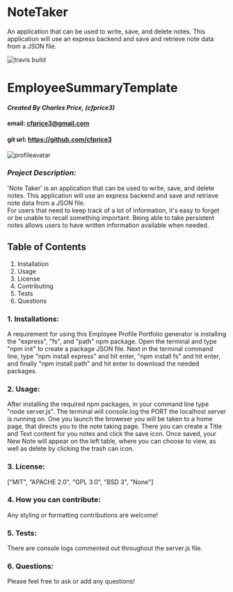 # NoteTaker
An application that can be used to write, save, and delete notes. This application will use an express backend and save and retrieve note data from a JSON file.

![travis build](https://img.shields.io/travis/cfprice3/readme_generator.svg)
# **EmployeeSummaryTemplate**

#### *Created By Charles Price, (cfprice3)*
#### email: cfprice3@gmail.com
#### git url: https://github.com/cfprice3
![profileavatar](https://avatars2.githubusercontent.com/u/58721464?v=4)

### *Project Description:*

'Note Taker' is an application that can be used to write, save, and delete notes. This application will use an express backend and save and retrieve note data from a JSON file.  
For users that need to keep track of a lot of information, it's easy to forget or be unable to recall something important. Being able to take persistent notes allows users to have written information available when needed.



 ## **Table of Contents**
 1. Installation
 2. Usage
 3. License
 4. Contributing
 5. Tests
 6. Questions



### **1. Installations:**
A requirement for using this Employee Profile Portfolio generator is installing the "express", "fs", and "path" npm package.
Open the terminal and type "npm init" to create a package JSON file.  Next in the terminal command line, type "npm install express" and hit enter, "npm install fs" and hit enter, and finally "npm install path" and hit enter
to download the needed packages.  


### **2. Usage:**
After installing the required npm packages, in your command line type "node server.js".  The terminal will console.log the PORT the localhost server is running on.  One you launch the broweser you will be taken to a home page, that directs you to the note taking page.  There you can create a Title and Text content for you notes and click the save icon.  Once saved, your New Note will appear on the left table, where you can choose to view, as well as delete by clicking the trash can icon.


### **3. License:**
["MIT", "APACHE 2.0", "GPL 3.0", "BSD 3", "None"]


### **4. How you can contribute:**
Any styling or formatting contributions are welcome!


### **5. Tests:**
There are console logs commented out throughout the server.js file.


### **6. Questions:**
Please feel free to ask or add any questions!